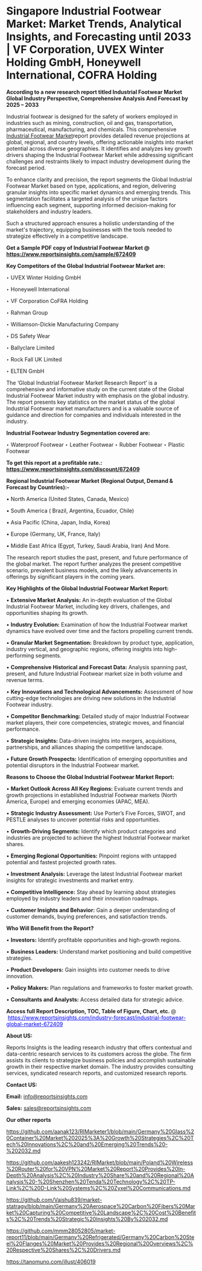 # Singapore Industrial Footwear Market: Market Trends, Analytical Insights, and Forecasting until 2033 | VF Corporation, UVEX Winter Holding GmbH, Honeywell International, COFRA Holding

<strong>According to a new research report titled Industrial Footwear Market Global Industry Perspective, Comprehensive Analysis And Forecast by 2025 – 2033</strong>

Industrial footwear is designed for the safety of workers employed in industries such as mining, construction, oil and gas, transportation, pharmaceutical, manufacturing, and chemicals. This comprehensive <a href=https://www.reportsinsights.com/sample/672409>Industrial Footwear Market</a>report provides detailed revenue projections at global, regional, and country levels, offering actionable insights into market potential across diverse geographies. It identifies and analyzes key growth drivers shaping the Industrial Footwear Market while addressing significant challenges and restraints likely to impact industry development during the forecast period.

To enhance clarity and precision, the report segments the Global Industrial Footwear Market based on type, applications, and region, delivering granular insights into specific market dynamics and emerging trends. This segmentation facilitates a targeted analysis of the unique factors influencing each segment, supporting informed decision-making for stakeholders and industry leaders.

Such a structured approach ensures a holistic understanding of the market's trajectory, equipping businesses with the tools needed to strategize effectively in a competitive landscape.

<strong>Get a Sample PDF copy of Industrial Footwear Market </strong><strong>@<a href=https://www.reportsinsights.com/sample/672409 style=color:#0000ff;> https://www.reportsinsights.com/sample/672409</a></strong></font>

<strong>Key Competitors of the Global Industrial Footwear Market are:</strong>

‣ UVEX Winter Holding GmbH

‣ Honeywell International

‣ VF Corporation CoFRA Holding

‣ Rahman Group

‣ Williamson-Dickie Manufacturing Company

‣ DS Safety Wear

‣ Ballyclare Limited

‣ Rock Fall UK Limited

‣ ELTEN GmbH

The ‘Global Industrial Footwear Market Research Report’ is a comprehensive and informative study on the current state of the Global Industrial Footwear Market industry with emphasis on the global industry. The report presents key statistics on the market status of the global Industrial Footwear market manufacturers and is a valuable source of guidance and direction for companies and individuals interested in the industry.

<strong>Industrial Footwear Industry Segmentation covered are:</strong>

‣ Waterproof Footwear
‣ Leather Footwear
‣ Rubber Footwear
‣ Plastic Footwear

<strong>To get this report at a profitable rate.: <a href=https://www.reportsinsights.com/discount/672409 style=color:#0000ff;>https://www.reportsinsights.com/discount/672409</a></strong></font>

<strong>Regional Industrial Footwear Market (Regional Output, Demand &amp; Forecast by Countries):-</strong>

• North America (United States, Canada, Mexico)

• South America ( Brazil, Argentina, Ecuador, Chile)

• Asia Pacific (China, Japan, India, Korea)

• Europe (Germany, UK, France, Italy)

• Middle East Africa (Egypt, Turkey, Saudi Arabia, Iran) And More.

The research report studies the past, present, and future performance of the global market. The report further analyzes the present competitive scenario, prevalent business models, and the likely advancements in offerings by significant players in the coming years.

<strong>Key Highlights of the Global Industrial Footwear Market Report:</strong>

• <strong>Extensive Market Analysis:</strong> An in-depth evaluation of the Global Industrial Footwear Market, including key drivers, challenges, and opportunities shaping its growth.

• <strong>Industry Evolution:</strong> Examination of how the Industrial Footwear market dynamics have evolved over time and the factors propelling current trends.

• <strong>Granular Market Segmentation:</strong> Breakdown by product type, application, industry vertical, and geographic regions, offering insights into high-performing segments.

• <strong>Comprehensive Historical and Forecast Data:</strong> Analysis spanning past, present, and future Industrial Footwear market size in both volume and revenue terms.

• <strong>Key Innovations and Technological Advancements:</strong> Assessment of how cutting-edge technologies are driving new solutions in the Industrial Footwear industry.

• <strong>Competitor Benchmarking:</strong> Detailed study of major Industrial Footwear market players, their core competencies, strategic moves, and financial performance.

• <strong>Strategic Insights:</strong> Data-driven insights into mergers, acquisitions, partnerships, and alliances shaping the competitive landscape.

• <strong>Future Growth Prospects:</strong> Identification of emerging opportunities and potential disruptors in the Industrial Footwear market.

<strong>Reasons to Choose the Global Industrial Footwear Market Report:</strong>

• <strong>Market Outlook Across All Key Regions:</strong> Evaluate current trends and growth projections in established Industrial Footwear markets (North America, Europe) and emerging economies (APAC, MEA).

• <strong>Strategic Industry Assessment:</strong> Use Porter’s Five Forces, SWOT, and PESTLE analyses to uncover potential risks and opportunities.

• <strong>Growth-Driving Segments:</strong> Identify which product categories and industries are projected to achieve the highest Industrial Footwear market shares.

• <strong>Emerging Regional Opportunities:</strong> Pinpoint regions with untapped potential and fastest projected growth rates.

• <strong>Investment Analysis:</strong> Leverage the latest Industrial Footwear market insights for strategic investments and market entry.

• <strong>Competitive Intelligence:</strong> Stay ahead by learning about strategies employed by industry leaders and their innovation roadmaps.

• <strong>Customer Insights and Behavior:</strong> Gain a deeper understanding of customer demands, buying preferences, and satisfaction trends.

<strong>Who Will Benefit from the Report?</strong>

• <strong>Investors:</strong> Identify profitable opportunities and high-growth regions.

• <strong>Business Leaders:</strong> Understand market positioning and build competitive strategies.

• <strong>Product Developers:</strong> Gain insights into customer needs to drive innovation.

• <strong>Policy Makers:</strong> Plan regulations and frameworks to foster market growth.

• <strong>Consultants and Analysts:</strong> Access detailed data for strategic advice.
</ul>
<strong>Access full Report Description, TOC, Table of Figure, Chart, etc. </strong>@  <a href=https://www.reportsinsights.com/industry-forecast/industrial-footwear-global-market-672409 style=color:#0000ff;>https://www.reportsinsights.com/industry-forecast/industrial-footwear-global-market-672409</a></font>

<strong><strong>About US</strong>:</strong>

Reports Insights is the leading research industry that offers contextual and data-centric research services to its customers across the globe. The firm assists its clients to strategize business policies and accomplish sustainable growth in their respective market domain. The industry provides consulting services, syndicated research reports, and customized research reports.

<strong>Contact US:</strong>

<p class=""""><b>Email:</b> <a href=mailto:info@reportsinsights.com>info@reportsinsights.com</a></p>
<p class=""""><b>Sales:</b> <a href=mailto:sales@reportsinsights.com>sales@reportsinsights.com</a></p>

<strong>Our other reports</strong>

<a href=https://github.com/aanak123/RIMarketer1/blob/main/Germany%20Glass%20Container%20Market%202025%3A%20Growth%20Strategies%2C%20Tech%20Innovations%2C%20and%20Emerging%20Trends%20-%202032.md>https://github.com/aanak123/RIMarketer1/blob/main/Germany%20Glass%20Container%20Market%202025%3A%20Growth%20Strategies%2C%20Tech%20Innovations%2C%20and%20Emerging%20Trends%20-%202032.md</a>

<a href=https://github.com/aakesh123242/RIMarket/blob/main/Poland%20Wireless%20Router%20for%20VPN%20Market%20Report%20Provides%20In-Depth%20Analysis%2C%20Industry%20Share%20and%20Regional%20Analysis%20-%20Shenzhen%20Tenda%20Technology%2C%20TP-Link%2C%20D-Link%20Systems%2C%20Zyxel%20Communications.md>https://github.com/aakesh123242/RIMarket/blob/main/Poland%20Wireless%20Router%20for%20VPN%20Market%20Report%20Provides%20In-Depth%20Analysis%2C%20Industry%20Share%20and%20Regional%20Analysis%20-%20Shenzhen%20Tenda%20Technology%2C%20TP-Link%2C%20D-Link%20Systems%2C%20Zyxel%20Communications.md</a>

<a href=https://github.com/Vaishu839/market-statragy/blob/main/Germany%20Aerospace%20Carbon%20Fibers%20Market%20Capturing%20Competitive%20Landscape%2C%20Cost%20Benefits%2C%20Trends%20Strategic%20Insights%20By%202032.md>https://github.com/Vaishu839/market-statragy/blob/main/Germany%20Aerospace%20Carbon%20Fibers%20Market%20Capturing%20Competitive%20Landscape%2C%20Cost%20Benefits%2C%20Trends%20Strategic%20Insights%20By%202032.md</a>

<a href=https://github.com/mmm28052805/market-report11/blob/main/Germany%20Refrigerated/Germany%20Carbon%20Steel%20Flanges%20Market%20Provides%20Regional%20Overviews%2C%20Respective%20Shares%2C%20Drivers.md>https://github.com/mmm28052805/market-report11/blob/main/Germany%20Refrigerated/Germany%20Carbon%20Steel%20Flanges%20Market%20Provides%20Regional%20Overviews%2C%20Respective%20Shares%2C%20Drivers.md</a>

<a href=https://tanomuno.com/illust/406019>https://tanomuno.com/illust/406019</a>
